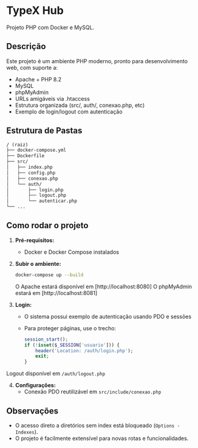 # TypeX Hub

Projeto PHP com Docker e MySQL.

## Descrição

Este projeto é um ambiente PHP moderno, pronto para desenvolvimento web, com suporte a:

- Apache + PHP 8.2
- MySQL
- phpMyAdmin
- URLs amigáveis via .htaccess
- Estrutura organizada (src/, auth/, conexao.php, etc)
- Exemplo de login/logout com autenticação

## Estrutura de Pastas

```txt
/ (raiz)
├── docker-compose.yml
├── Dockerfile
├── src/
│   ├── index.php
│   ├── config.php
│   ├── conexao.php
│   └── auth/
│       ├── login.php
│       ├── logout.php
│       └── autenticar.php
└── ...
```

## Como rodar o projeto

1. **Pré-requisitos:**
   - Docker e Docker Compose instalados

2. **Subir o ambiente:**

   ```sh
   docker-compose up --build
   ```

   O Apache estará disponível em [http://localhost:8080]
   O phpMyAdmin estará em [http://localhost:8081]

3. **Login:**
   - O sistema possui exemplo de autenticação usando PDO e sessões
   - Para proteger páginas, use o trecho:
  
     ```php
     session_start();
     if (!isset($_SESSION['usuario'])) {
         header('Location: /auth/login.php');
         exit;
     }
     ```

Logout disponível em `/auth/logout.php`

4. **Configurações:**
   - Conexão PDO reutilizável em `src/include/conexao.php`

## Observações

- O acesso direto a diretórios sem index está bloqueado (`Options -Indexes`).
- O projeto é facilmente extensível para novas rotas e funcionalidades.
